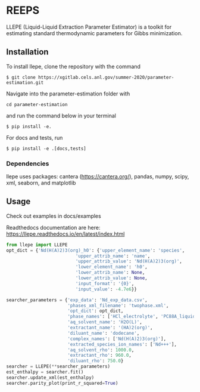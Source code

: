 # REEPS
LLEPE (Liquid-Liquid Extraction Parameter Estimator) is a toolkit for estimating standard thermodynamic parameters for Gibbs minimization.



## Installation

To install llepe, clone the repository with the command

```
$ git clone https://xgitlab.cels.anl.gov/summer-2020/parameter-estimation.git
```

Navigate into the parameter-estimation folder with 
```
cd parameter-estimation
```
and run the command below in your terminal
```
$ pip install -e.
```
For docs and tests, run
```
$ pip install -e .[docs,tests]
```
### Dependencies
llepe uses packages: cantera (https://cantera.org/), pandas, numpy, scipy, xml, seaborn, and matplotlib

## Usage
Check out examples in docs/examples

Readthedocs documentation are here: https://llepe.readthedocs.io/en/latest/index.html
```python
from llepe import LLEPE
opt_dict = {'Nd(H(A)2)3(org)_h0': {'upper_element_name': 'species',
						  'upper_attrib_name': 'name',
						  'upper_attrib_value': 'Nd(H(A)2)3(org)',
						  'lower_element_name': 'h0',
						  'lower_attrib_name': None,
						  'lower_attrib_value': None,
						  'input_format': '{0}',
						  'input_value': -4.7e6}}

searcher_parameters = {'exp_data': 'Nd_exp_data.csv',
					   'phases_xml_filename': 'twophase.xml',
					   'opt_dict': opt_dict,
					   'phase_names': ['HCl_electrolyte', 'PC88A_liquid'],
					   'aq_solvent_name': 'H2O(L)',
					   'extractant_name': '(HA)2(org)',
					   'diluant_name': 'dodecane',
					   'complex_names': ['Nd(H(A)2)3(org)'],
					   'extracted_species_ion_names': ['Nd+++'],
					   'aq_solvent_rho': 1000.0,
					   'extractant_rho': 960.0,
					   'diluant_rho': 750.0}
searcher = LLEPE(**searcher_parameters)
est_enthalpy = searcher.fit()
searcher.update_xml(est_enthalpy)
searcher.parity_plot(print_r_squared=True)
```
